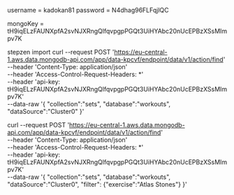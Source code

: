 
username = kadokan81
password =  N4dhag96FLFqjlQC



mongoKey = tH9iqELzFAUNXpfA2svNJXRngQlfqvpgpPGQt3UiHYAbc20nUcEPBzXSsMImpv7K


stepzen import curl --request POST 'https://eu-central-1.aws.data.mongodb-api.com/app/data-kpcvf/endpoint/data/v1/action/find' \
--header 'Content-Type: application/json' \
--header 'Access-Control-Request-Headers: *' \
--header 'api-key: tH9iqELzFAUNXpfA2svNJXRngQlfqvpgpPGQt3UiHYAbc20nUcEPBzXSsMImpv7K' \
--data-raw '{
    "collection":"sets",
    "database":"workouts",
    "dataSource":"Cluster0"
}'
<!-- filter request -->
curl --request POST 'https://eu-central-1.aws.data.mongodb-api.com/app/data-kpcvf/endpoint/data/v1/action/find' \
--header 'Content-Type: application/json' \
--header 'Access-Control-Request-Headers: *' \
--header 'api-key: tH9iqELzFAUNXpfA2svNJXRngQlfqvpgpPGQt3UiHYAbc20nUcEPBzXSsMImpv7K' \
--data-raw '{
    "collection":"sets",
    "database":"workouts",
    "dataSource":"Cluster0",
        "filter": {"exercise":"Atlas Stones"}
}'

 
 
 